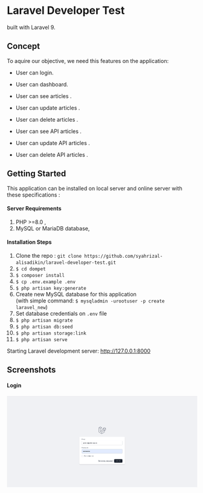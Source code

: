 # Laravel Developer Test


built with Laravel 9.



## Concept

To aquire our objective, we need this features on the application:

- User can login.
- User can dashboard.
- User can see articles .
- User can update articles .
- User can delete articles .

- User can see API articles .
- User can update API articles .
- User can delete API articles .

## Getting Started
This application can be installed on local server and online server with these specifications :

#### Server Requirements
1. PHP >=8.0 ,
2. MySQL or MariaDB database,


#### Installation Steps

1. Clone the repo : `git clone https://github.com/syahrizal-alisadikin/laravel-developer-test.git`
2. `$ cd dompet`
3. `$ composer install`
4. `$ cp .env.example .env`
5. `$ php artisan key:generate`
6. Create new MySQL database for this application  
(with simple command: `$ mysqladmin -urootuser -p create laravel_new`)
7. Set database credentials on `.env` file
8. `$ php artisan migrate`
9. `$ php artisan db:seed`
10. `$ php artisan storage:link`
11. `$ php artisan serve`

Starting Laravel development server: http://127.0.0.1:8000

## Screenshots

#### Login

![Login](public/assets/login_article.png)


